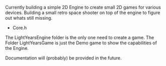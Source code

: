 Currently building a simple 2D Engine to create small 2D games for various devices. Building a small retro space shooter on top of the engine to figure out whats still missing. 

- Core.h


The LightYearsEngine folder is the only one need to create a game.
The Folder LightYearsGame is just the Demo game to show the capabilities of the Engine.

Documentation will (probably) be provided in the future.
